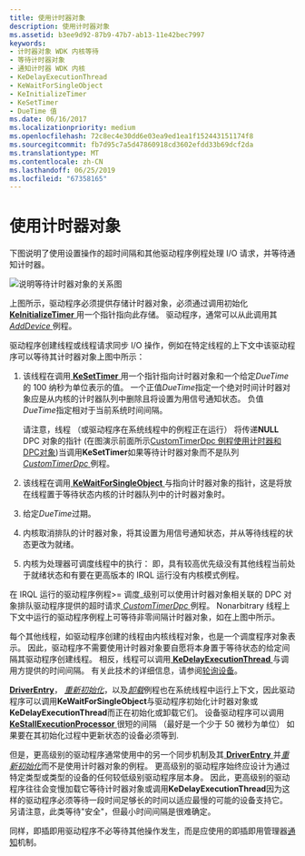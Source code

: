 ```yaml
---
title: 使用计时器对象
description: 使用计时器对象
ms.assetid: b3ee9d92-87b9-47b7-ab13-11e42bec7997
keywords:
- 计时器对象 WDK 内核等待
- 等待计时器对象
- 通知计时器 WDK 内核
- KeDelayExecutionThread
- KeWaitForSingleObject
- KeInitializeTimer
- KeSetTimer
- DueTime 值
ms.date: 06/16/2017
ms.localizationpriority: medium
ms.openlocfilehash: 72c8ec4e30dd6e03ea9ed1ea1f152443151174f8
ms.sourcegitcommit: fb7d95c7a5d47860918cd3602efdd33b69dcf2da
ms.translationtype: MT
ms.contentlocale: zh-CN
ms.lasthandoff: 06/25/2019
ms.locfileid: "67358165"
---
```

# <a name="using-timer-objects"></a>使用计时器对象





下图说明了使用设置操作的超时间隔和其他驱动程序例程处理 I/O 请求，并等待通知计时器。

![说明等待计时器对象的关系图](images/3ketimer.png)

上图所示，驱动程序必须提供存储计时器对象，必须通过调用初始化[ **KeInitializeTimer** ](https://docs.microsoft.com/windows-hardware/drivers/ddi/content/wdm/nf-wdm-keinitializetimer)用一个指针指向此存储。 驱动程序，通常可以从此调用其[ *AddDevice* ](https://docs.microsoft.com/windows-hardware/drivers/ddi/content/wdm/nc-wdm-driver_add_device)例程。

驱动程序创建线程或线程请求同步 I/O 操作，例如在特定线程的上下文中该驱动程序可以等待其计时器对象上图中所示：

1.  该线程在调用[ **KeSetTimer** ](https://docs.microsoft.com/windows-hardware/drivers/ddi/content/wdm/nf-wdm-kesettimer)用一个指针指向计时器对象和一个给定*DueTime*的 100 纳秒为单位表示的值。 一个正值*DueTime*指定一个绝对时间计时器对象应是从内核的计时器队列中删除且将设置为用信号通知状态。 负值*DueTime*指定相对于当前系统时间间隔。

    请注意，线程 （或驱动程序在系统线程中的例程正在运行） 将传递**NULL** DPC 对象的指针 (在图演示前面所示[CustomTimerDpc 例程使用计时器和DPC对象](registering-and-queuing-a-customtimerdpc-routine.md))当调用**KeSetTimer**如果等待计时器对象而不是队列[ *CustomTimerDpc* ](https://msdn.microsoft.com/library/windows/hardware/ff542983)例程。

2.  该线程在调用[ **KeWaitForSingleObject** ](https://docs.microsoft.com/windows-hardware/drivers/ddi/content/wdm/nf-wdm-kewaitforsingleobject)与指向计时器对象的指针，这是将放在线程置于等待状态内核的计时器队列中的计时器对象时。

3.  给定*DueTime*过期。

4.  内核取消排队的计时器对象，将其设置为用信号通知状态，并从等待线程的状态更改为就绪。

5.  内核为处理器可调度线程中的执行： 即，具有较高优先级没有其他线程当前处于就绪状态和有要在更高版本的 IRQL 运行没有内核模式例程。

在 IRQL 运行的驱动程序例程&gt;= 调度\_级别可以使用计时器对象相关联的 DPC 对象排队驱动程序提供的超时请求[ *CustomTimerDpc* ](https://msdn.microsoft.com/library/windows/hardware/ff542983)例程。 Nonarbitrary 线程上下文中运行的驱动程序例程上可等待非零间隔计时器对象，如在上图中所示。

每个其他线程，如驱动程序创建的线程由内核线程对象，也是一个调度程序对象表示。 因此，驱动程序不需要使用计时器对象要自愿将本身置于等待状态的给定间隔其驱动程序创建线程。 相反，线程可以调用[ **KeDelayExecutionThread** ](https://docs.microsoft.com/windows-hardware/drivers/ddi/content/wdm/nf-wdm-kedelayexecutionthread)与调用方提供的时间间隔。 有关此技术的详细信息，请参阅[轮询设备](avoid-polling-devices.md)。

[**DriverEntry**](https://docs.microsoft.com/windows-hardware/drivers/ddi/content/wdm/nc-wdm-driver_initialize)， [*重新初始化*](https://docs.microsoft.com/windows-hardware/drivers/ddi/content/ntddk/nc-ntddk-driver_reinitialize)，以及[*卸载*](https://docs.microsoft.com/windows-hardware/drivers/ddi/content/wdm/nc-wdm-driver_unload)例程也在系统线程中运行上下文，因此驱动程序可以调用**KeWaitForSingleObject**与驱动程序初始化计时器对象或**KeDelayExecutionThread**而正在初始化或卸载它们。 设备驱动程序可以调用[ **KeStallExecutionProcessor** ](https://docs.microsoft.com/windows-hardware/drivers/ddi/content/ntifs/nf-ntifs-kestallexecutionprocessor)很短的间隔 （最好是一个少于 50 微秒为单位） 如果要在其初始化过程中更新状态的设备必须等到.

但是，更高级别的驱动程序通常使用中的另一个同步机制及其[ **DriverEntry** ](https://docs.microsoft.com/windows-hardware/drivers/ddi/content/wdm/nc-wdm-driver_initialize)并[*重新初始化*](https://docs.microsoft.com/windows-hardware/drivers/ddi/content/ntddk/nc-ntddk-driver_reinitialize)而不是使用计时器对象的例程。 更高级别的驱动程序始终应设计为通过特定类型或类型的设备的任何较低级别驱动程序层本身。 因此，更高级别的驱动程序往往会变慢加载它等待计时器对象或调用**KeDelayExecutionThread**因为这样的驱动程序必须等待一段时间足够长的时间以适应最慢的可能的设备支持它。 另请注意，此类等待"安全"，但最小时间间隔是很难确定。

同样，即插即用驱动程序不必等待其他操作发生，而是应使用的即插即用管理器[通知](using-pnp-notification.md)机制。

 

 




